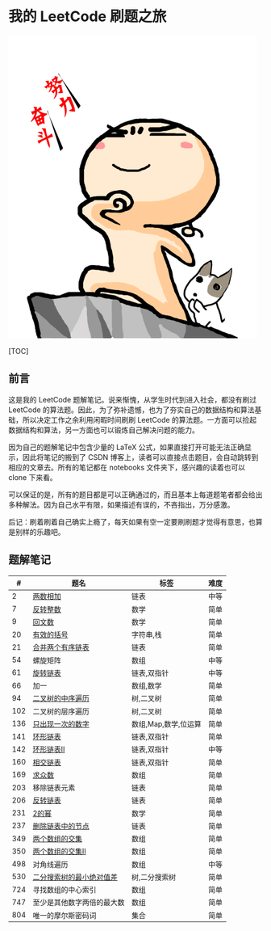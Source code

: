 # 我的 LeetCode 刷题之旅
![努力奋斗](./figs/努力奋斗.png)

[TOC]

## 前言

这是我的 LeetCode 题解笔记。说来惭愧，从学生时代到进入社会，都没有刷过 LeetCode 的算法题。因此，为了弥补遗憾，也为了夯实自己的数据结构和算法基础，所以决定工作之余利用闲暇时间刷刷 LeetCode 的算法题。一方面可以捡起数据结构和算法，另一方面也可以锻炼自己解决问题的能力。

因为自己的题解笔记中包含少量的 LaTeX 公式，如果直接打开可能无法正确显示，因此将笔记的搬到了 CSDN 博客上，读者可以直接点击题目，会自动跳转到相应的文章去。所有的笔记都在 notebooks 文件夹下，感兴趣的读着也可以 clone 下来看。

可以保证的是，所有的题目都是可以正确通过的，而且基本上每道题笔者都会给出多种解法。因为自己水平有限，如果描述有误的，不吝指出，万分感激。

后记：刷着刷着自己确实上瘾了，每天如果有空一定要刷刷题才觉得有意思，也算是别样的乐趣吧。

## 题解笔记

| #    | 题名                                                         | 标签                 | 难度 |
| ---- | ------------------------------------------------------------ | -------------------- | ---- |
| 2    | [两数相加](https://blog.csdn.net/x273591655/article/details/83013740) | 链表                 | 中等 |
| 7    | [反转整数](https://blog.csdn.net/x273591655/article/details/83178569) | 数学                 | 简单 |
| 9    | [回文数](https://blog.csdn.net/x273591655/article/details/83578572) | 数学                 | 简单 |
| 20   | [有效的括号](https://blog.csdn.net/x273591655/article/details/83500912) | 字符串,栈            | 简单 |
| 21   | [合并两个有序链表](https://blog.csdn.net/x273591655/article/details/83380899) | 链表                 | 简单 |
| 54   | 螺旋矩阵                                                     | 数组                 | 中等 |
| 61   | [旋转链表](https://blog.csdn.net/x273591655/article/details/83784151) | 链表,双指针          | 中等 |
| 66   | 加一                                                         | 数组,数学            | 简单 |
| 94   | [二叉树的中序遍历](https://blog.csdn.net/x273591655/article/details/83027962) | 树,二叉树            | 简单 |
| 102  | 二叉树的层序遍历                                             | 树,二叉树            | 简单 |
| 136  | [只出现一次的数字](https://blog.csdn.net/x273591655/article/details/83268930) | 数组,Map,数学,位运算 | 简单 |
| 141  | [环形链表](https://blog.csdn.net/x273591655/article/details/83343679) | 链表,双指针          | 简单 |
| 142  | [环形链表Ⅱ](https://blog.csdn.net/x273591655/article/details/83759373) | 链表,双指针          | 中等 |
| 160  | [相交链表](https://blog.csdn.net/x273591655/article/details/83759373) | 链表,双指针          | 简单 |
| 169  | [求众数](https://blog.csdn.net/x273591655/article/details/83574810) | 数组                 | 简单 |
| 203  | 移除链表元素                                                 | 链表                 | 简单 |
| 206  | [反转链表](https://blog.csdn.net/x273591655/article/details/83306135) | 链表                 | 简单 |
| 231  | [2的幂](https://blog.csdn.net/x273591655/article/details/83715198) | 数学                 | 简单 |
| 237  | [删除链表中的节点](https://blog.csdn.net/x273591655/article/details/83374572) | 链表                 | 简单 |
| 349  | [两个数组的交集](https://blog.csdn.net/x273591655/article/details/83058256) | 数组                 | 简单 |
| 350  | [两个数组的交集Ⅱ](https://blog.csdn.net/x273591655/article/details/83060347) | 数组                 | 简单 |
| 498  | 对角线遍历                                                   | 数组                 | 中等 |
| 530  | [二分搜索树的最小绝对值差](https://blog.csdn.net/x273591655/article/details/82999627) | 树,二分搜索树        | 简单 |
| 724  | 寻找数组的中心索引                                           | 数组                 | 简单 |
| 747  | 至少是其他数字两倍的最大数                                   | 数组                 | 简单 |
| 804  | 唯一的摩尔斯密码词                                           | 集合                 | 简单 |
